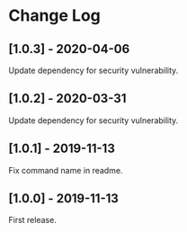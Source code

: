 # Change Log


## [1.0.3] - 2020-04-06
Update dependency for security vulnerability.


## [1.0.2] - 2020-03-31
Update dependency for security vulnerability.


## [1.0.1] - 2019-11-13
Fix command name in readme.


## [1.0.0] - 2019-11-13
First release.
